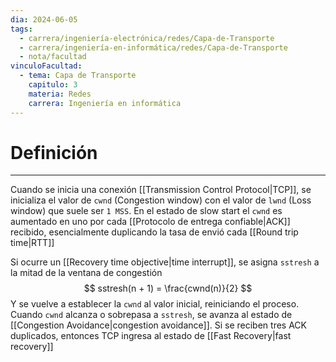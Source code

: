 ```yaml
---
dia: 2024-06-05
tags:
  - carrera/ingeniería-electrónica/redes/Capa-de-Transporte
  - carrera/ingeniería-en-informática/redes/Capa-de-Transporte
  - nota/facultad
vinculoFacultad:
  - tema: Capa de Transporte
    capitulo: 3
    materia: Redes
    carrera: Ingeniería en informática
---
```

# Definición
---
Cuando se inicia una conexión [[Transmission Control Protocol|TCP]], se inicializa el valor de `cwnd` (Congestion window) con el valor de `lwnd` (Loss window) que suele ser `1 MSS`. En el estado de slow start el `cwnd` es aumentado en uno por cada [[Protocolo de entrega confiable|ACK]] recibido, esencialmente duplicando la tasa de envió cada [[Round trip time|RTT]]

Si ocurre un [[Recovery time objective|time interrupt]], se asigna `sstresh` a la mitad de la ventana de congestión $$ sstresh(n + 1) = \frac{cwnd(n)}{2} $$
Y se vuelve a establecer la `cwnd` al valor inicial, reiniciando el proceso. Cuando `cwnd` alcanza o sobrepasa a `sstresh`, se avanza al estado de [[Congestion Avoidance|congestion avoidance]]. Si se reciben tres ACK duplicados, entonces TCP ingresa al estado de [[Fast Recovery|fast recovery]]